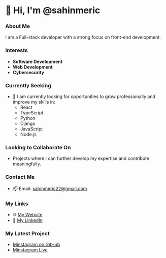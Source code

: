 # 👋 Hi, I'm @sahinmeric

### About Me
I am a Full-stack developer with a strong focus on front-end development.

### Interests
- **Software Development**
- **Web Development**
- **Cybersecurity**

### Currently Seeking
- 🌱 I am currently looking for opportunities to grow professionally and improve my skills in:
  - React
  - TypeScript
  - Python
  - Django
  - JavaScript
  - Node.js

### Looking to Collaborate On
- Projects where I can further develop my expertise and contribute meaningfully.

### Contact Me
- 📫 Email: sahinmeric22@gmail.com

### My Links
- 🌐 [My Website](https://www.sahinmeric.com)
- 🔗 [My LinkedIn](https://linkedin.com/in/sahinmeric)

### My Latest Project
- [Minstagram on GitHub](https://github.com/sahinmeric/minstagram)
- [Minstagram Live](https://minstagram1.web.app/)
